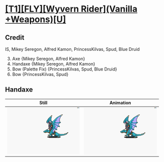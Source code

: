 # [\[T1\]\[FLY\]\[Wyvern Rider\]\(Vanilla +Weapons\)\[U\]](../)

## Credit

IS, Mikey Seregon, Alfred Kamon, PrincessKilvas, Spud, Blue Druid

3. Axe {Mikey Seregon, Alfred Kamon}
4. Handaxe {Mikey Seregon, Alfred Kamon}
5. Bow (Palette Fix) {PrincessKilvas, Spud, Blue Druid}
5. Bow {PrincessKilvas, Spud}
	
## Handaxe

| Still | Animation |
| :---: | :-------: |
| ![Handaxe still](./Handaxe_000.png) | ![Handaxe animation](./Handaxe.gif) |
